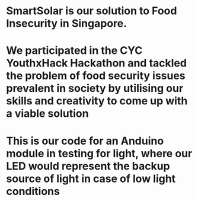 # SmartSolar is our solution to Food Insecurity in Singapore.
# We participated in the CYC YouthxHack Hackathon and tackled the problem of food security issues prevalent in society by utilising our skills and creativity to come up with a viable solution
# This is our code for an Anduino module in testing for light, where our LED would represent the backup source of light in case of low light conditions
